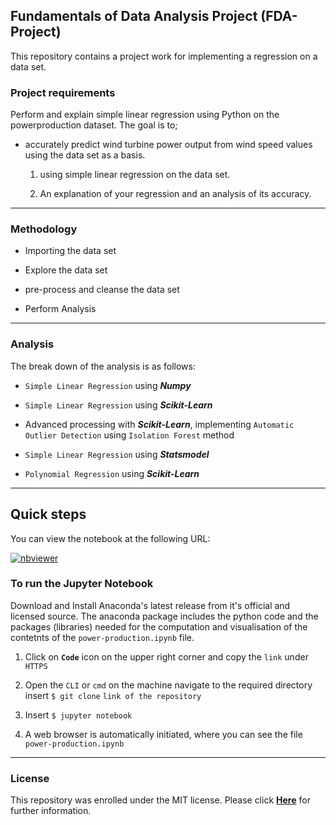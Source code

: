 ## Fundamentals of Data Analysis Project (FDA-Project)

This repository contains a project work for implementing a regression on a data set.

### Project requirements

Perform and explain simple linear regression using Python on the powerproduction dataset. The goal is to;

- accurately predict wind turbine power output from wind speed values using the data set as a basis.
  1. using simple linear regression on the data set.
  
  2. An explanation of your regression and an analysis of its accuracy.
  
***

### Methodology

- Importing the data set

- Explore the data set

- pre-process and cleanse the data set

- Perform Analysis

***

### Analysis

The break down of the analysis is as follows:

- `Simple Linear Regression` using _**Numpy**_

- `Simple Linear Regression` using _**Scikit-Learn**_

- Advanced processing with _**Scikit-Learn**_, implementing `Automatic Outlier Detection` using `Isolation Forest` method

- `Simple Linear Regression` using _**Statsmodel**_

- `Polynomial Regression` using _**Scikit-Learn**_


***

## Quick steps

You can view the notebook at the following URL:

[![nbviewer](https://user-images.githubusercontent.com/2791223/29387450-e5654c72-8294-11e7-95e4-090419520edb.png)](https://nbviewer.org/github/G00387867/FDA-project/blob/main/power-production.ipynb)


### To run the Jupyter Notebook

Download and Install Anaconda's latest release from it's official and licensed source. The anaconda package includes the python code and the packages (libraries) needed for the computation and visualisation of the contetnts of the `power-production.ipynb` file.

1. Click on **`Code`** icon on the upper right corner and copy the `link` under `HTTPS`

2. Open the `CLI` or `cmd` on the machine navigate to the required directory insert `$ git clone` `link of the repository`

3. Insert `$ jupyter notebook`

4. A web browser is automatically initiated, where you can see the file `power-production.ipynb`

***

### License

This repository was enrolled under the MIT license. Please click [**Here**](https://github.com/G00387867/FDA-project/blob/main/LICENSE) for further information.
